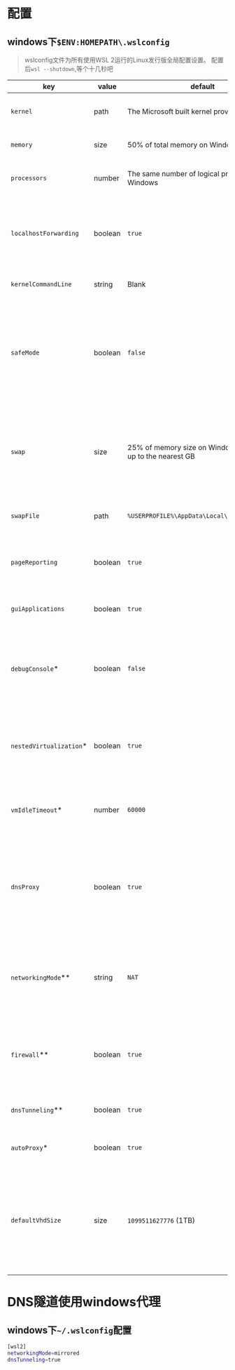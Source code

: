 
# 配置

## windows下`$ENV:HOMEPATH\.wslconfig`

> wslconfig文件为所有使用WSL 2运行的Linux发行版全局配置设置。
> 配置后`wsl --shutdown`,等个十几秒吧

| key                     | value   | default                                                    | notes                                                                                                                                                                                                   |
| ----------------------- | ------- | ---------------------------------------------------------- | ------------------------------------------------------------------------------------------------------------------------------------------------------------------------------------------------------- |
| `kernel`                | path    | The Microsoft built kernel provided inbox                  | An absolute Windows path to a custom Linux kernel.                                                                                                                                                      |
| `memory`                | size    | 50% of total memory on Windows                             | How much memory to assign to the WSL 2 VM.                                                                                                                                                              |
| `processors`            | number  | The same number of logical processors on Windows           | How many logical processors to assign to the WSL 2 VM.                                                                                                                                                  |
| `localhostForwarding`   | boolean | `true`                                                     | Boolean specifying if ports bound to wildcard or localhost in the WSL 2 VM should be connectable from the host via `localhost:port`.                                                                    |
| `kernelCommandLine`     | string  | Blank                                                      | Additional kernel command line arguments.                                                                                                                                                               |
| `safeMode`              | boolean | `false`                                                    | Run WSL in "Safe Mode" which disables many features and is intended to be used to recover distributions that are in bad states. Only available for Windows 11 and WSL version 0.66.2+.                  |
| `swap`                  | size    | 25% of memory size on Windows rounded up to the nearest GB | How much swap space to add to the WSL 2 VM, 0 for no swap file. Swap storage is disk-based RAM used when memory demand exceeds limit on hardware device.                                                |
| `swapFile`              | path    | `%USERPROFILE%\AppData\Local\Temp\swap.vhdx`               | An absolute Windows path to the swap virtual hard disk.                                                                                                                                                 |
| `pageReporting`         | boolean | `true`                                                     | Default `true` setting enables Windows to reclaim unused memory allocated to WSL 2 virtual machine.                                                                                                     |
| `guiApplications`       | boolean | `true`                                                     | Boolean to turn on or off support for GUI applications ([WSLg](https://github.com/microsoft/wslg)) in WSL.                                                                                              |
| `debugConsole`*         | boolean | `false`                                                    | Boolean to turn on an output console Window that shows the contents of `dmesg` upon start of a WSL 2 distro instance. Only available for Windows 11.                                                    |
| `nestedVirtualization`* | boolean | `true`                                                     | Boolean to turn on or off nested virtualization, enabling other nested VMs to run inside WSL 2. Only available for Windows 11.                                                                          |
| `vmIdleTimeout`*        | number  | `60000`                                                    | The number of milliseconds that a VM is idle, before it is shut down. Only available for Windows 11.                                                                                                    |
| `dnsProxy`              | boolean | `true`                                                     | Only applicable to networkingMode = NAT. Boolean to inform WSL to configure the DNS Server in Linux to the NAT on the host. Setting to false will mirror DNS servers from Windows to Linux.             |
| `networkingMode`**      | string  | `NAT`                                                      | If the value is `mirrored` then this turns on mirrored networking mode. Default or unrecognized strings result in NAT networking.                                                                       |
| `firewall`**            | boolean | `true`                                                     | Setting this to true allows the Windows Firewall rules, as well as rules specific to Hyper-V traffic, to filter WSL network traffic.                                                                    |
| `dnsTunneling`**        | boolean | `true`                                                     | Changes how DNS requests are proxied from WSL to Windows                                                                                                                                                |
| `autoProxy`*            | boolean | `true`                                                     | Enforces WSL to use Windows’ HTTP proxy information                                                                                                                                                     |
| `defaultVhdSize`        | size    | `1099511627776` (1TB)                                      | Set the Virtual Hard Disk (VHD) size that stores the Linux distribution (for example, Ubuntu) file system. Can be used to limit the maximum size that a distribution file system is allowed to take up. |



# DNS隧道使用windows代理

## windows下`~/.wslconfig`配置
```bash
[wsl2]
networkingMode=mirrored
dnsTunneling=true
```